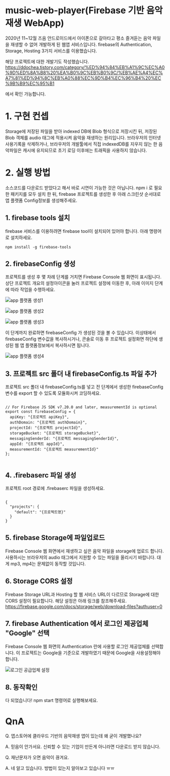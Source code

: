 # music-web-player(Firebase 기반 음악재생 WebApp)

2020년 11~12월 즈음 안드로이드에서 아이폰으로 갈아타고 평소 즐겨듣는 음악 파일을 재생할 수 없어 개발하게 된 웹앱 서비스입니다. 
firebase의 Authentication, Storage, Hosting 3가지 서비스를 이용했습니다.

해당 프로젝트에 대한 개발기도 작성했습니다. https://ddochea.tistory.com/category/%ED%94%84%EB%A1%9C%EC%A0%9D%ED%8A%B8%20%EA%B0%9C%EB%B0%9C/%EB%AE%A4%EC%A7%81%ED%94%8C%EB%A0%88%EC%9D%B4%EC%96%B4%20%EC%9B%B9%EC%95%B1

에서 확인 가능합니다.

# 1. 구현 컨셉
Storage에 저장된 파일을 받아 indexed DB에 Blob 형식으로 저장시킨 뒤, 저장된 Blob 객체를 audio 태그에 적용시켜 음악을 재생하는 원리입니다. 브라우저의 인터넷 사용기록을 삭제하거나, 브라우저의 개발툴에서 직접 indexedDB를 지우지 않는 한 음악파일은 캐시에 유지되므로 초기 로딩 이후에는 트래픽을 사용하지 않습니다.

# 2. 실행 방법
소스코드를 다운로드 받았다고 해서 바로 시연이 가능한 것은 아닙니다. npm i 로 필요한 패키지를 모두 설치 한 뒤, firebase 프로젝트를 생성한 후 아래 스크린샷 순서대로 앱 플랫폼 Config정보를 생성해주세요.

## 1. firebase tools 설치
firebase 서비스를 이용하려면 firebase tool이 설치되어 있어야 합니다. 아래 명령어로 설치하세요.

```npm install -g firebase-tools```

## 2. firebaseConfig 생성

프로젝트를 생성 후 몇 차례 단계를 거치면 Firebase Console 웹 화면이 표시됩니다. 상단 프로젝트 개요의 설정아이콘을 눌러 프로젝트 설정에 이동한 후, 아래 이미지 단계에 따라 작업을 수행하세요.

![app 플랫폼 생성1](/docs/img/appconfig1.png)

![app 플랫폼 생성2](/docs/img/appconfig2.png)

![app 플랫폼 생성3](/docs/img/appconfig3.png)

이 단계까지 완료하면 firebaseConfig 가 생성된 것을 볼 수 있습니다. 이상태에서 firebaseConfig 변수값을 복사하시거나, 콘솔로 이동 후 프로젝트 설정화면 하단에 생성된 웹 앱 플랫폼정보에서 복사하시면 됩니다.

![app 플랫폼 생성4](/docs/img/appconfig4.png)

## 3. 프로젝트 src 폴더 내 firebaseConfig.ts 파일 추가

프로젝트 src 폴더 내 firebaseConfig.ts를 넣고 전 단계에서 생성한 firebaseConfig 변수를 export 할 수 있도록 모듈화시켜 코딩하세요.

<pre><code>
// For Firebase JS SDK v7.20.0 and later, measurementId is optional
export const firebaseConfig = {
  apiKey: "{프로젝트 apiKey}",
  authDomain: "{프로젝트 authDomain}",
  projectId: "{프로젝트 projectId}",
  storageBucket: "{프로젝트 storageBucket}",
  messagingSenderId: "{프로젝트 messagingSenderId}",
  appId: "{프로젝트 appId}",
  measurementId: "{프로젝트 measurementId}"
};

</code></pre>

## 4. .firebaserc 파일 생성
프로젝트 root 경로에 .firebaserc 파일을 생성하세요.

<pre><code>
{
  "projects": {
    "default": "{프로젝트명}"
  }
}
</code></pre>

## 5. firebase Storage에 파일업로드
Firebase Console 웹 화면에서 재생하고 싶은 음악 파일을 storage에 업로드 합니다. 사용하시는 브라우저의 audio 태그에서 지원할 수 있는 파일을 올리시기 바랍니다. 대게 mp3, mp4는 문제없이 동작할 것입니다.

## 6. Storage CORS 설정

Firebase Storage URL과 Hosting 할 웹 서비스 URL이 다르므로 Storage에 대한 CORS 설정이 필요합니다. 해당 설정은 아래 링크를 참조해주세요.
https://firebase.google.com/docs/storage/web/download-files?authuser=0

## 7. firebase Authentication 에서 로그인 제공업체 "Google" 선택
Firebase Console 웹 화면의 Authentication 란에 사용할 로그인 제공업체를 선택합니다. 이 프로젝트는 Google을 기준으로 개발하였기 때문에 Google을 사용설정해야 합니다.

![로그인 공급업체 설정](/docs/img/setauth.png)

## 8. 동작확인

다 되었습니다! npm start 명령어로 실행해보세요.

# QnA

Q. 앱스토어에 클라우드 기반의 음악재생 앱이 있는데 왜 굳이 개발했나요?

A. 믿음이 안가서요. 신뢰할 수 있는 기업이 만든게 아니라면 다운로드 받지 않습니다.

Q. 재난문자가 오면 음악이 끊겨요.

A. 네 알고 있습니다. 방법이 있는지 알아보고 있습니다 ㅠㅠ
